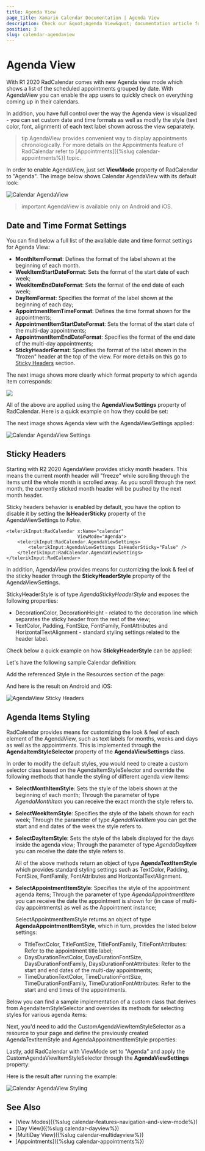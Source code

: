 ```yaml
---
title: Agenda View
page_title: Xamarin Calendar Documentation | Agenda View
description: Check our &quot;Agenda View&quot; documentation article for Telerik Calendar for Xamarin control.
position: 3
slug: calendar-agendaview
---
```


# Agenda View #

With R1 2020 RadCalendar comes with new Agenda view mode which shows a list of the scheduled appointments grouped by date. With AgendaView you can enable the app users to quickly check on everything coming up in their calendars. 

In addition, you have full control over the way the Agenda view is visualized - you can set custom date and time formats as well as modify the style (text color, font, alignment) of each text label shown across the view separately.

>tip AgendaView provides convenient way to display appointments chronologically. For more details on the Appointments feature of RadCalendar refer to [Appointments]({%slug calendar-appointments%}) topic. 

In order to enable AgendaView, just set **ViewMode** property of RadCalendar to "Agenda". The image below shows Calendar AgendaView with its default look:

![Calendar AgendaView](../images/calendar_agendaview.png)

>important AgendaView is available only on Android and iOS.

## Date and Time Format Settings

You can find below a full list of the available date and time format settings for Agenda View:

* **MonthItemFormat**: Defines the format of the label shown at the beginning of each month. 
* **WeekItemStartDateFormat**: Sets the format of the start date of each week;
* **WeekItemEndDateFormat**: Sets the format of the end date of each week;
* **DayItemFormat**: Specifies the format of the label shown at the beginning of each day;
* **AppointmentItemTimeFormat**: Defines the time format shown for the appointments;
* **AppointmentItemStartDateFormat**: Sets the format of the start date of the multi-day appointments;
* **AppointmentItemEndDateFormat**: Specifies the format of the end date of the multi-day appointments;
* **StickyHeaderFormat**: Specifies the format of the label shown in the "frozen" header at the top of the view. For more details on this go to [Sticky Headers](#sticky-headers) section.

The next image shows more clearly which format property to which agenda item corresponds:

![](../images/calendar_agendaview_scheme.png)

All of the above are applied using the **AgendaViewSettings** property of RadCalendar. Here is a quick example on how they could be set:

<snippet id='calendar-agendaview-settings'/>

The next image shows Agenda view with the AgendaViewSettings applied:

![Calendar AgendaView Settings](../images/calendar_agendaview_settings.png)

## Sticky Headers

Starting with R2 2020 AgendaView provides sticky month headers. This means the current month header will "freeze" while scrolling through the items until the whole month is scrolled away. As you scroll through the next month, the currently sticked month header will be pushed by the next month header.

Sticky headers behavior is enabled by default, you have the option to disable it by setting the **IsHeaderSticky** property of the AgendaViewSettings to *False*. 

```XAML
<telerikInput:RadCalendar x:Name="calendar"
						  ViewMode="Agenda">
	<telerikInput:RadCalendar.AgendaViewSettings>
		<telerikInput:AgendaViewSettings IsHeaderSticky="False" />
	</telerikInput:RadCalendar.AgendaViewSettings>
</telerikInput:RadCalendar>
```

In addition, AgendaView provides means for customizing the look &amp; feel of the sticky header through the **StickyHeaderStyle** property of the AgendaViewSettings. 

StickyHeaderStyle is of type *AgendaStickyHeaderStyle* and exposes the following properties: 

* DecorationColor, DecorationHeight - related to the decoration line which separates the sticky header from the rest of the view;
* TextColor, Padding, FontSize, FontFamily, FontAttributes and HorizontalTextAlignment - standard styling settings related to the header label.

Check below a quick example on how **StickyHeaderStyle** can be applied:

Let's have the following sample Calendar definition:

<snippet id='calendar-agendaview-setstickyheader-xaml' />

Add the referenced Style in the Resources section of the page:

<snippet id='calendar-agendaview-stickyheader-style' />

And here is the result on Android and iOS:

![AgendaView Sticky Headers](../images/calendar_agendaview_stickyheaders.png)

## Agenda Items Styling

RadCalendar provides means for customizing the look &amp; feel of each element of the AgendaView, such as text labels for months, weeks and days as well as the appointments. This is implemented through the **AgendaItemStyleSelector** property of the **AgendaViewSettings** class.

In order to modify the default styles, you would need to create a custom selector class based on the AgendaItemStyleSelector and override the following methods that handle the styling of different agenda view items:

* **SelectMonthItemStyle**: Sets the style of the labels shown at the beginning of each month; Through the parameter of type *AgendaMonthItem* you can receive the exact month the style refers to. 
* **SelectWeekItemStyle**: Specifies the style of the labels shown for each week; Through the parameter of type *AgendaWeekItem* you can get the start and end dates of the week the style refers to.
* **SelectDayItemStyle**: Sets the style of the labels displayed for the days inside the agenda view; Through the parameter of type *AgendaDayItem* you can receive the date the style refers to.

	All of the above methods return an object of type **AgendaTextItemStyle** which provides standard styling settings such as TextColor, Padding, FontSize, FontFamily, FontAttributes and HorizontalTextAlignment.

* **SelectAppointmentItemStyle**: Specifies the style of the appointment agenda items; Through the parameter of type *AgendaAppointmentItem* you can receive the date the appointment is shown for (in case of multi-day appointments) as well as the Appointment instance;

	SelectAppointmentItemStyle returns an object of type **AgendaAppointmentItemStyle**, which in turn, provides the listed below settings:

	* TitleTextColor, TitleFontSize, TitleFontFamily, TitleFontAttributes: Refer to the appointment title label;
	* DaysDurationTextColor, DaysDurationFontSize, DaysDurationFontFamily, DaysDurationFontAttributes: Refer to the start and end dates of the multi-day appointments;
	* TimeDurationTextColor, TimeDurationFontSize, TimeDurationFontFamily, TimeDurationFontAttributes: Refer to the start and end times of the appointments.

Below you can find a sample implementation of a custom class that derives from AgendaItemStyleSelector and overrides its methods for selecting styles for various agenda items: 

<snippet id='calendar-agendaview-styleselector' />

Next, you'd need to add the CustomAgendaViewItemStyleSelector as a resource to your page and define the previously created AgendaTextItemStyle and AgendaAppointmentItemStyle properties:

<snippet id='calendar-agendaview-styleselector-xaml' />

Lastly, add RadCalendar with ViewMode set to "Agenda" and apply the CustomAgendaViewItemStyleSelector through the **AgendaViewSettings** property:

<snippet id='calendar-agendaview-setstyle-xaml' />

Here is the result after running the example:

![Calendar AgendaView Styling](../images/calendar_agendaview_styling.png)

## See Also

* [View Modes]({%slug calendar-features-navigation-and-view-mode%})
* [Day View]({%slug calendar-dayview%})
* [MultiDay View]({%slug calendar-multidayview%})
* [Appointments]({%slug calendar-appointments%})
